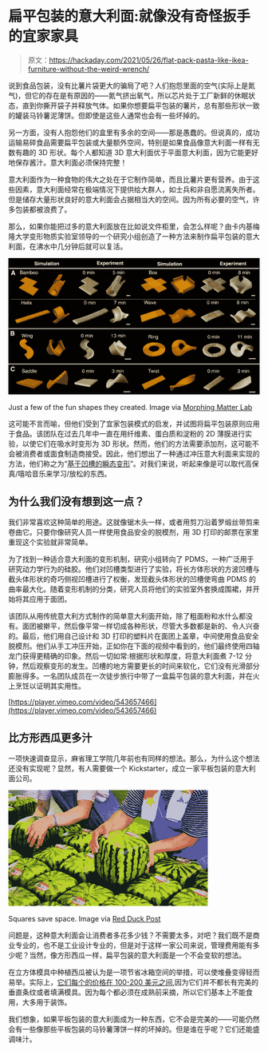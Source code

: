 # 扁平包装的意大利面:就像没有奇怪扳手的宜家家具

> 原文：<https://hackaday.com/2021/05/26/flat-pack-pasta-like-ikea-furniture-without-the-weird-wrench/>

说到食品包装，没有比薯片袋更大的骗局了吧？人们抱怨里面的空气(实际上是氮气)，但它的存在是有原因的——氮气挤出氧气，所以芯片处于工厂新鲜的休眠状态，直到你撕开袋子并释放气体。如果你想要扁平包装的薯片，总有那些形状一致的罐装马铃薯泥薄饼。但即使是这些人通常也会有一些坏掉的。

另一方面，没有人抱怨他们的盒里有多余的空间——那是愚蠢的。但说真的，成功运输易碎食品需要扁平包装或大量额外空间，特别是如果食品像意大利面一样有无数有趣的 3D 形状。每个人都知道 3D 意大利面优于平面意大利面，因为它能更好地保存酱汁。意大利面必须保持完整！

意大利面作为一种食物的伟大之处在于它制作简单，而且比薯片更有营养。由于这些因素，意大利面经常在极端情况下提供给大群人，如士兵和非自愿流离失所者。但是储存大量形状良好的意大利面会占据相当大的空间。因为所有必要的空气，许多包装都被浪费了。

那么，如果你能把过多的意大利面放在比如说文件柜里，会怎么样呢？由卡内基梅隆大学变形物质实验室领导的一个研究小组创造了一种方法来制作扁平包装的意大利面，在沸水中几分钟后就可以复活。

[![](img/ad2c73354ef15778e06e82bf96165f90.png)](https://hackaday.com/wp-content/uploads/2021/05/flat-pack-pastas.jpg)

Just a few of the fun shapes they created. Image via [Morphing Matter Lab](https://advances.sciencemag.org/content/7/19/eabf4098)

这可能不言而喻，但他们受到了宜家包装模式的启发，并试图将扁平包装原则应用于食品。该团队在过去几年中一直在用纤维素、蛋白质和淀粉的 2D 薄膜进行实验，以使它们在吸水时变形为 3D 形状。然而，他们的方法需要添加剂，这可能不会被消费者或面食制造商接受。因此，他们想出了一种通过冲压意大利面来实现的方法，他们称之为“[基于凹槽的瞬态变形](https://advances.sciencemag.org/content/7/19/eabf4098)”。对我们来说，听起来像是可以取代高保真/嘻哈音乐来学习/放松的东西。

## 为什么我们没有想到这一点？

我们非常喜欢这种简单的用途。这就像锯木头一样，或者用剪刀沿着罗缎丝带剪来卷曲它。只要你像研究人员一样使用食品安全的脱模剂，用 3D 打印的邮票在家里重现这个实验就非常简单。

为了找到一种适合意大利面的变形机制，研究小组转向了 PDMS，一种广泛用于研究动力学行为的硅胶。他们对凹槽类型进行了实验，将长方体形状的方波凹槽与截头体形状的奇巧侧视凹槽进行了权衡，发现截头体形状的凹槽使弯曲 PDMS 的曲率最大化。随着变形机制的分类，研究人员将他们的实验室外套换成围裙，并开始将其应用于面团。

该团队从用传统意大利方式制作的简单意大利面开始，除了粗面粉和水什么都没有。面团被擀平，然后像平常一样切成各种形状，尽管大多数都是新的、令人兴奋的。最后，他们用自己设计和 3D 打印的塑料片在面团上盖章，中间使用食品安全脱模剂。他们从手工冲压开始，正如你在下面的视频中看到的，他们最终使用四轴龙门获得更精确的印象。然后一切如常:根据形状和厚度，将意大利面煮 7-12 分钟，然后观察变形的发生。凹槽的地方需要更长的时间来软化，它们没有光滑部分膨胀得多。一名团队成员在一次徒步旅行中带了一盒扁平包装的意大利面，并在火上烹饪以证明其实用性。

[https://player.vimeo.com/video/543657466](https://player.vimeo.com/video/543657466)

## 比方形西瓜更多汁

一项快速调查显示，麻省理工学院几年前也有同样的想法。那么，为什么这个想法还没有实现呢？显然，有人需要做一个 Kickstarter，成立一家平板包装的意大利面公司。

[![](img/21dd35c1d145342006e1f30ad1b9b5a1.png)](https://hackaday.com/wp-content/uploads/2021/05/square-watermelons.jpg)

Squares save space. Image via [Red Duck Post](https://www.redduckpost.com/the-secret-of-the-square-watermelon/)

问题是，这种意大利面会让消费者多花多少钱？不需要太多，对吧？我们既不是商业专业的，也不是工业设计专业的，但是对于这样一家公司来说，管理费用能有多少呢？当然，像方形西瓜一样，扁平包装的意大利面是一个不会变软的想法。

在立方体模具中种植西瓜被认为是一项节省冰箱空间的举措，可以使堆叠变得轻而易举。实际上，[它们每个的价格在 100-200 美元之间](https://www.mashed.com/179400/the-real-reason-square-watermelons-are-so-expensive/),因为它们并不都长有完美的垂直条纹或者填满模具。因为每个都必须在成熟前采摘，所以它们基本上不能食用，大多用于装饰。

我们想象，如果平板包装的意大利面成为一种东西，它不会是完美的——可能仍然会有一些像那些平板包装的马铃薯薄饼一样的坏掉的。但是谁在乎呢？它们还能盛调味汁。